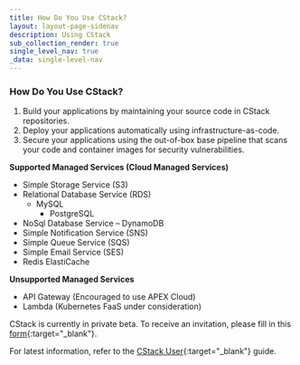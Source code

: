 ```yaml
---
title: How Do You Use CStack?
layout: layout-page-sidenav
description: Using CStack
sub_collection_render: true
single_level_nav: true
_data: single-level-nav
---
```


### How Do You Use CStack?

1. Build your applications by maintaining your source code in CStack repositories.
2. Deploy your applications automatically using infrastructure-as-code.
3. Secure your applications using the out-of-box base pipeline that scans your code and container images for security vulnerabilities.

**Supported Managed Services (Cloud Managed Services)**

- Simple Storage Service (S3)
- Relational Database Service (RDS)
    - MySQL
	  - PostgreSQL
- NoSql Database Service – DynamoDB
- Simple Notification Service (SNS)
- Simple Queue Service (SQS)
- Simple Email Service (SES)
- Redis ElastiCache

**Unsupported Managed Services**

- API Gateway (Encouraged to use APEX Cloud)
- Lambda (Kubernetes FaaS under consideration)

CStack is currently in private beta. To receive an invitation, please fill in this [form](https://go.gov.sg/cstack-signup){:target="_blank"}.

For latest information, refer to the [CStack User](https://docs.developer.tech.gov.sg/docs/container-stack-user-guide/#/){:target="_blank"} guide. 